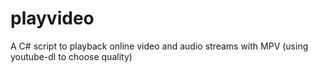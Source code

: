 # playvideo
A C# script to playback online video and audio streams with MPV (using youtube-dl to choose quality)
